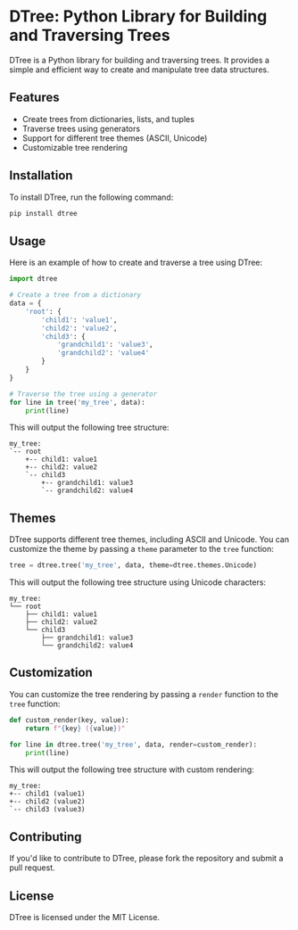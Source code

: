 

# DTree: Python Library for Building and Traversing Trees

DTree is a Python library for building and traversing trees. It provides a simple and efficient way to create and manipulate tree data structures.

## Features

* Create trees from dictionaries, lists, and tuples
* Traverse trees using generators
* Support for different tree themes (ASCII, Unicode)
* Customizable tree rendering

## Installation

To install DTree, run the following command:
```bash
pip install dtree
```
## Usage

Here is an example of how to create and traverse a tree using DTree:
```python
import dtree

# Create a tree from a dictionary
data = {
    'root': {
        'child1': 'value1',
        'child2': 'value2',
        'child3': {
            'grandchild1': 'value3',
            'grandchild2': 'value4'
        }
    }
}

# Traverse the tree using a generator
for line in tree('my_tree', data):
    print(line)
```
This will output the following tree structure:
```
my_tree:
`-- root
    +-- child1: value1
    +-- child2: value2
    `-- child3
        +-- grandchild1: value3
        `-- grandchild2: value4
```
## Themes

DTree supports different tree themes, including ASCII and Unicode. You can customize the theme by passing a `theme` parameter to the `tree` function:
```python
tree = dtree.tree('my_tree', data, theme=dtree.themes.Unicode)
```
This will output the following tree structure using Unicode characters:
```
my_tree:
└── root
    ├── child1: value1
    ├── child2: value2
    └── child3
        ├── grandchild1: value3
        └── grandchild2: value4
```
## Customization

You can customize the tree rendering by passing a `render` function to the `tree` function:
```python
def custom_render(key, value):
    return f"{key} ({value})"

for line in dtree.tree('my_tree', data, render=custom_render):
    print(line)
```
This will output the following tree structure with custom rendering:
```
my_tree:
+-- child1 (value1)
+-- child2 (value2)
`-- child3 (value3)
```
## Contributing

If you'd like to contribute to DTree, please fork the repository and submit a pull request.

## License

DTree is licensed under the MIT License.